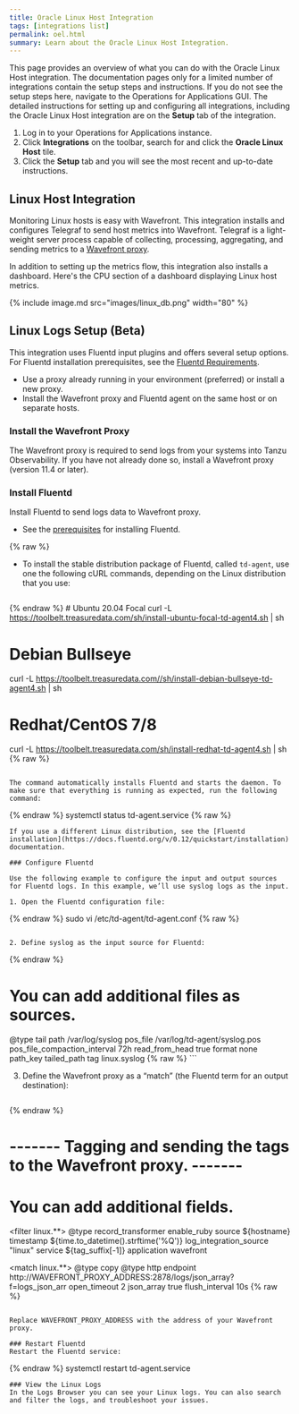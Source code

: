 ```yaml
---
title: Oracle Linux Host Integration
tags: [integrations list]
permalink: oel.html
summary: Learn about the Oracle Linux Host Integration.
---
```


This page provides an overview of what you can do with the Oracle Linux Host integration. The documentation pages only for a limited number of integrations contain the setup steps and instructions. If you do not see the setup steps here, navigate to the Operations for Applications GUI. The detailed instructions for setting up and configuring all integrations, including the Oracle Linux Host integration are on the **Setup** tab of the integration.

1. Log in to your Operations for Applications instance. 
2. Click **Integrations** on the toolbar, search for and click the **Oracle Linux Host** tile. 
3. Click the **Setup** tab and you will see the most recent and up-to-date instructions.

## Linux Host Integration

Monitoring Linux hosts is easy with Wavefront. This integration installs and configures Telegraf to send host metrics
into Wavefront. Telegraf is a light-weight server process capable of collecting, processing, aggregating, and sending metrics to a [Wavefront proxy](https://docs.wavefront.com/proxies.html).

In addition to setting up the metrics flow, this integration also installs a dashboard. Here's the CPU section of a dashboard displaying Linux host metrics.

{% include image.md src="images/linux_db.png" width="80" %}


## Linux Logs Setup (Beta)

This integration uses Fluentd input plugins and offers several setup options. For Fluentd installation prerequisites, see the [Fluentd Requirements](https://docs.fluentd.org/installation/before-install).

* Use a proxy already running in your environment (preferred) or install a new proxy. 
* Install the Wavefront proxy and Fluentd agent on the same host or on separate hosts.

### Install the Wavefront Proxy

The Wavefront proxy is required to send logs from your systems into Tanzu Observability. If you have not already done so, install a Wavefront proxy (version 11.4 or later).


### Install Fluentd
Install Fluentd to send logs data to Wavefront proxy.

* See the [prerequisites](https://docs.fluentd.org/installation/before-install) for installing Fluentd.
{% raw %}
* To install the stable distribution package of Fluentd, called ```td-agent```, use one the following cURL commands, depending on the Linux distribution that you use:
    
   ```
{% endraw %}
    # Ubuntu 20.04 Focal
    curl -L https://toolbelt.treasuredata.com/sh/install-ubuntu-focal-td-agent4.sh | sh

   # Debian Bullseye
   curl -L https://toolbelt.treasuredata.com//sh/install-debian-bullseye-td-agent4.sh | sh

   # Redhat/CentOS 7/8
   curl -L https://toolbelt.treasuredata.com/sh/install-redhat-td-agent4.sh | sh{% raw %}
   ```

  The command automatically installs Fluentd and starts the daemon. To make sure that everything is running as expected, run the following command:
   ```
{% endraw %}
    systemctl status td-agent.service{% raw %}
   ```
   If you use a different Linux distribution, see the [Fluentd installation](https://docs.fluentd.org/v/0.12/quickstart/installation) documentation.

### Configure Fluentd

Use the following example to configure the input and output sources for Fluentd logs. In this example, we’ll use syslog logs as the input.

1. Open the Fluentd configuration file:
   ```
{% endraw %}
   sudo vi /etc/td-agent/td-agent.conf{% raw %}
   ```

2. Define syslog as the input source for Fluentd:
   ```
{% endraw %}
   # You can add additional files as sources.
   <source>
      @type tail
      path /var/log/syslog
      pos_file /var/log/td-agent/syslog.pos
      pos_file_compaction_interval 72h
      read_from_head true
      format none
      path_key tailed_path
      tag linux.syslog
   </source>{% raw %}
   ```

3. Define the Wavefront proxy as a “match” (the Fluentd term for an output destination):
   ```
{% endraw %}
   # ------- Tagging and sending the tags to the Wavefront proxy. -------
   # You can add additional fields.
   <filter linux.**>
     @type record_transformer
     enable_ruby
     <record>
       source ${hostname}
       timestamp ${time.to_datetime().strftime('%Q')}
       log_integration_source "linux"
       service ${tag_suffix[-1]}
       application wavefront
     </record>
   </filter>

   <match linux.**>
      @type copy
      <store>
       @type http
       endpoint http://WAVEFRONT_PROXY_ADDRESS:2878/logs/json_array?f=logs_json_arr
       open_timeout 2
       json_array true
       <buffer>
         flush_interval 10s
       </buffer>
     </store>
   </match>{% raw %}
   ```

   Replace WAVEFRONT_PROXY_ADDRESS with the address of your Wavefront proxy.

### Restart Fluentd
Restart the Fluentd service:
```
{% endraw %}
systemctl restart td-agent.service
```
### View the Linux Logs
In the Logs Browser you can see your Linux logs. You can also search and filter the logs, and troubleshoot your issues.

